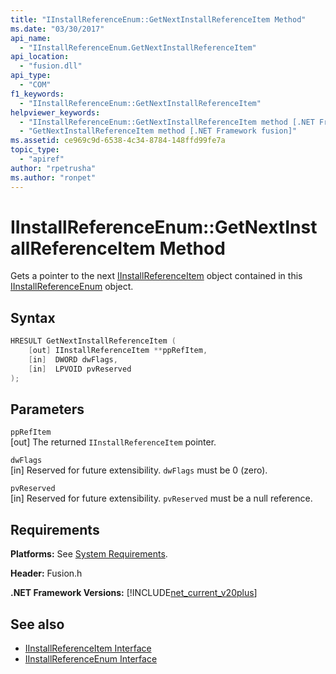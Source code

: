```yaml
---
title: "IInstallReferenceEnum::GetNextInstallReferenceItem Method"
ms.date: "03/30/2017"
api_name: 
  - "IInstallReferenceEnum.GetNextInstallReferenceItem"
api_location: 
  - "fusion.dll"
api_type: 
  - "COM"
f1_keywords: 
  - "IInstallReferenceEnum::GetNextInstallReferenceItem"
helpviewer_keywords: 
  - "IInstallReferenceEnum::GetNextInstallReferenceItem method [.NET Framework fusion]"
  - "GetNextInstallReferenceItem method [.NET Framework fusion]"
ms.assetid: ce969c9d-6538-4c34-8784-148ffd99fe7a
topic_type: 
  - "apiref"
author: "rpetrusha"
ms.author: "ronpet"
---
```

# IInstallReferenceEnum::GetNextInstallReferenceItem Method
Gets a pointer to the next [IInstallReferenceItem](iinstallreferenceitem-interface.md) object contained in this [IInstallReferenceEnum](iinstallreferenceenum-interface.md) object.  
  
## Syntax  
  
```cpp  
HRESULT GetNextInstallReferenceItem (  
    [out] IInstallReferenceItem **ppRefItem,  
    [in]  DWORD dwFlags,  
    [in]  LPVOID pvReserved  
);  
```  
  
## Parameters  
 `ppRefItem`  
 [out] The returned `IInstallReferenceItem` pointer.  
  
 `dwFlags`  
 [in] Reserved for future extensibility. `dwFlags` must be 0 (zero).  
  
 `pvReserved`  
 [in] Reserved for future extensibility. `pvReserved` must be a null reference.  
  
## Requirements  
 **Platforms:** See [System Requirements](../../get-started/system-requirements.md).  
  
 **Header:** Fusion.h  
  
 **.NET Framework Versions:** [!INCLUDE[net_current_v20plus](../../../../includes/net-current-v20plus-md.md)]  
  
## See also

- [IInstallReferenceItem Interface](iinstallreferenceitem-interface.md)
- [IInstallReferenceEnum Interface](iinstallreferenceenum-interface.md)
